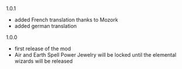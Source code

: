1.0.1
- added French translation thanks to Mozork
- added german translation

1.0.0
- first release of the mod
- Air and Earth Spell Power Jewelry will be locked until the elemental wizards will be released